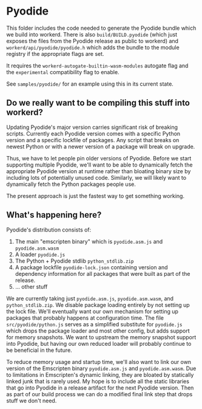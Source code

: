 # Pyodide

This folder includes the code needed to generate the Pyodide bundle which we
build into workerd. There is also `build/BUILD.pyodide` (which just exposes the
files from the Pyodide release as public to workerd) and
`workerd/api/pyodide/pyodide.h` which adds the bundle to the module registry if
the appropriate flags are set.

It requires the `workerd-autogate-builtin-wasm-modules` autogate flag and the
`experimental` compatibility flag to enable.

See `samples/pyodide/` for an example using this in its current state.

## Do we really want to be compiling this stuff into workerd?

Updating Pyodide's major version carries significant risk of breaking scripts.
Currently each Pyodide version comes with a specific Python version and a
specific lockfile of packages. Any script that breaks on newest Python or with a
newer version of a package will break on upgrade.

Thus, we have to let people pin older versions of Pyodide. Before we start
supporting multiple Pyodide, we'll want to be able to dynamically fetch the
appropriate Pyodide version at runtime rather than bloating binary size by
including lots of potentially unused code. Similarly, we will likely want to
dynamically fetch the Python packages people use.

The present approach is just the fastest way to get something working.

## What's happening here?

Pyodide's distribution consists of:

1. The main "emscripten binary" which is `pyodide.asm.js` and `pyodide.asm.wasm`
2. A loader `pyodide.js`
3. The Python + Pyodide stdlib `python_stdlib.zip`
4. A package lockfile `pyodide-lock.json` containing version and dependency
   information for all packages that were built as part of the release.
5. ... other stuff

We are currently taking just `pyodide.asm.js`, `pyodide.asm.wasm`, and
`python_stdlib.zip`. We disable package loading entirely by not setting up the
lock file. We'll eventually want our own mechanism for setting up packages that
probably happens at configuration time. The file `src/pyodide/python.js` serves
as a simplified substitute for `pyodide.js` which drops the package loader and
most other config, but adds support for memory snapshots. We want to upstream
the memory snapshot support into Pyodide, but having our own reduced loader will
probably continue to be beneficial in the future.

To reduce memory usage and startup time, we'll also want to link our own version
of the Emscripten binary `pyodide.asm.js` and `pyodide.asm.wasm`. Due to
limitations in Emscripten's dynamic linking, they are bloated by statically
linked junk that is rarely used. My hope is to include all the static libraries
that go into Pyodide in a release artifact for the next Pyodide version. Then as
part of our build process we can do a modified final link step that drops stuff
we don't need.
